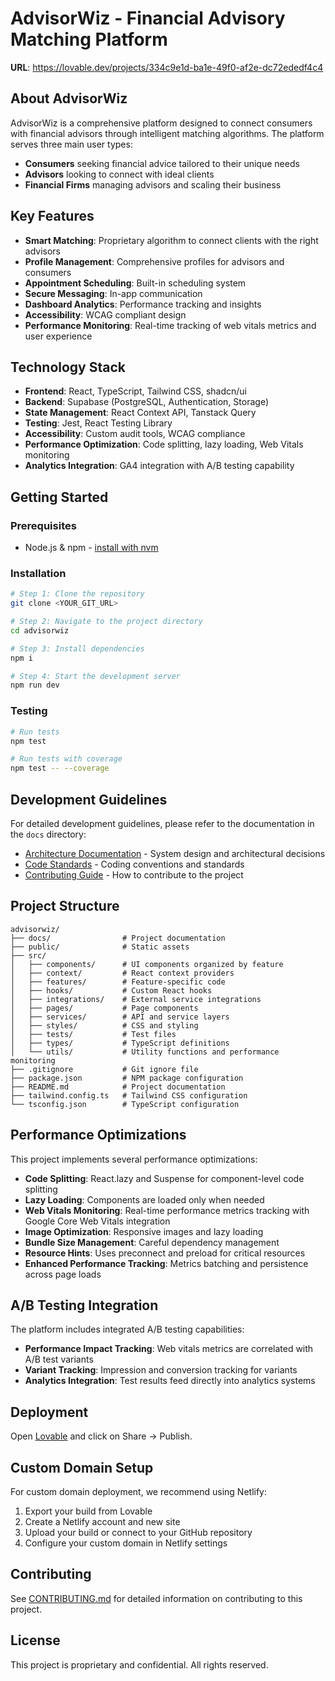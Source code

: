 
# AdvisorWiz - Financial Advisory Matching Platform

**URL**: https://lovable.dev/projects/334c9e1d-ba1e-49f0-af2e-dc72ededf4c4

## About AdvisorWiz

AdvisorWiz is a comprehensive platform designed to connect consumers with financial advisors through intelligent matching algorithms. The platform serves three main user types:

- **Consumers** seeking financial advice tailored to their unique needs
- **Advisors** looking to connect with ideal clients
- **Financial Firms** managing advisors and scaling their business

## Key Features

- **Smart Matching**: Proprietary algorithm to connect clients with the right advisors
- **Profile Management**: Comprehensive profiles for advisors and consumers
- **Appointment Scheduling**: Built-in scheduling system
- **Secure Messaging**: In-app communication
- **Dashboard Analytics**: Performance tracking and insights
- **Accessibility**: WCAG compliant design
- **Performance Monitoring**: Real-time tracking of web vitals metrics and user experience

## Technology Stack

- **Frontend**: React, TypeScript, Tailwind CSS, shadcn/ui
- **Backend**: Supabase (PostgreSQL, Authentication, Storage)
- **State Management**: React Context API, Tanstack Query
- **Testing**: Jest, React Testing Library
- **Accessibility**: Custom audit tools, WCAG compliance
- **Performance Optimization**: Code splitting, lazy loading, Web Vitals monitoring
- **Analytics Integration**: GA4 integration with A/B testing capability

## Getting Started

### Prerequisites

- Node.js & npm - [install with nvm](https://github.com/nvm-sh/nvm#installing-and-updating)

### Installation

```sh
# Step 1: Clone the repository
git clone <YOUR_GIT_URL>

# Step 2: Navigate to the project directory
cd advisorwiz

# Step 3: Install dependencies
npm i

# Step 4: Start the development server
npm run dev
```

### Testing

```sh
# Run tests
npm test

# Run tests with coverage
npm test -- --coverage
```

## Development Guidelines

For detailed development guidelines, please refer to the documentation in the `docs` directory:

- [Architecture Documentation](./docs/ARCHITECTURE.md) - System design and architectural decisions
- [Code Standards](./docs/CODE_STANDARDS.md) - Coding conventions and standards
- [Contributing Guide](./docs/CONTRIBUTING.md) - How to contribute to the project

## Project Structure

```
advisorwiz/
├── docs/                # Project documentation
├── public/              # Static assets
├── src/
│   ├── components/      # UI components organized by feature
│   ├── context/         # React context providers
│   ├── features/        # Feature-specific code
│   ├── hooks/           # Custom React hooks
│   ├── integrations/    # External service integrations
│   ├── pages/           # Page components
│   ├── services/        # API and service layers
│   ├── styles/          # CSS and styling
│   ├── tests/           # Test files
│   ├── types/           # TypeScript definitions
│   └── utils/           # Utility functions and performance monitoring
├── .gitignore           # Git ignore file
├── package.json         # NPM package configuration
├── README.md            # Project documentation
├── tailwind.config.ts   # Tailwind CSS configuration
└── tsconfig.json        # TypeScript configuration
```

## Performance Optimizations

This project implements several performance optimizations:

- **Code Splitting**: React.lazy and Suspense for component-level code splitting
- **Lazy Loading**: Components are loaded only when needed
- **Web Vitals Monitoring**: Real-time performance metrics tracking with Google Core Web Vitals integration
- **Image Optimization**: Responsive images and lazy loading
- **Bundle Size Management**: Careful dependency management
- **Resource Hints**: Uses preconnect and preload for critical resources
- **Enhanced Performance Tracking**: Metrics batching and persistence across page loads

## A/B Testing Integration

The platform includes integrated A/B testing capabilities:

- **Performance Impact Tracking**: Web vitals metrics are correlated with A/B test variants
- **Variant Tracking**: Impression and conversion tracking for variants
- **Analytics Integration**: Test results feed directly into analytics systems

## Deployment

Open [Lovable](https://lovable.dev/projects/334c9e1d-ba1e-49f0-af2e-dc72ededf4c4) and click on Share -> Publish.

## Custom Domain Setup

For custom domain deployment, we recommend using Netlify:
1. Export your build from Lovable
2. Create a Netlify account and new site
3. Upload your build or connect to your GitHub repository
4. Configure your custom domain in Netlify settings

## Contributing

See [CONTRIBUTING.md](./docs/CONTRIBUTING.md) for detailed information on contributing to this project.

## License

This project is proprietary and confidential. All rights reserved.

